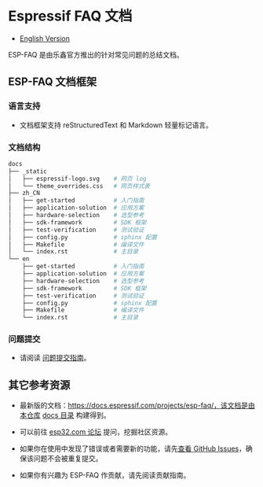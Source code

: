 # Espressif FAQ 文档

* [English Version](./README.md)
  
ESP-FAQ 是由乐鑫官方推出的针对常见问题的总结文档。

## ESP-FAQ 文档框架

### 语言支持

* 文档框架支持 reStructuredText 和 Markdown 轻量标记语言。

### 文档结构

``` bash
docs
├── _static
│   ├── espressif-logo.svg    # 网页 log
│   └── theme_overrides.css   # 网页样式表
├── zh_CN
│   ├── get-started           # 入门指南
│   ├── application-solution  # 应用方案
│   ├── hardware-selection    # 选型参考
│   ├── sdk-framework         # SDK 框架
│   ├── test-verification     # 测试验证
│   ├── config.py             # sphinx 配置
│   ├── Makefile              # 编译文件
│   └── index.rst             # 主目录
└── en
    ├── get-started           # 入门指南
    ├── application-solution  # 应用方案
    ├── hardware-selection    # 选型参考
    ├── sdk-framework         # SDK 框架
    ├── test-verification     # 测试验证
    ├── config.py             # sphinx 配置
    ├── Makefile              # 编译文件
    └── index.rst             # 主目录
```

### 问题提交

* 请阅读 [问题提交指南](docs/README_CN.md)。

## 其它参考资源

* 最新版的文档：https://docs.espressif.com/projects/esp-faq/，该文档是由本仓库 [docs 目录](docs) 构建得到。

* 可以前往 [esp32.com 论坛](https://esp32.com/) 提问，挖掘社区资源。

* 如果你在使用中发现了错误或者需要新的功能，请先[查看 GitHub Issues](https://github.com/espressif/esp-faq/issues)，确保该问题不会被重复提交。
* 如果你有兴趣为 ESP-FAQ 作贡献，请先阅读贡献指南。
